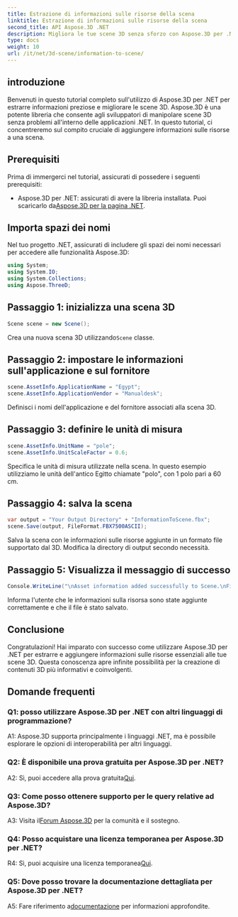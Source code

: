 ```yaml
---
title: Estrazione di informazioni sulle risorse della scena
linktitle: Estrazione di informazioni sulle risorse della scena
second_title: API Aspose.3D .NET
description: Migliora le tue scene 3D senza sforzo con Aspose.3D per .NET. Impara ad aggiungere informazioni preziose sulle risorse passo dopo passo. Scaricalo ora per un'esperienza 3D dinamica.
type: docs
weight: 10
url: /it/net/3d-scene/information-to-scene/
---
```

## introduzione

Benvenuti in questo tutorial completo sull'utilizzo di Aspose.3D per .NET per estrarre informazioni preziose e migliorare le scene 3D. Aspose.3D è una potente libreria che consente agli sviluppatori di manipolare scene 3D senza problemi all'interno delle applicazioni .NET. In questo tutorial, ci concentreremo sul compito cruciale di aggiungere informazioni sulle risorse a una scena.

## Prerequisiti

Prima di immergerci nel tutorial, assicurati di possedere i seguenti prerequisiti:

-  Aspose.3D per .NET: assicurati di avere la libreria installata. Puoi scaricarlo da[Aspose.3D per la pagina .NET](https://releases.aspose.com/3d/net/).

## Importa spazi dei nomi

Nel tuo progetto .NET, assicurati di includere gli spazi dei nomi necessari per accedere alle funzionalità Aspose.3D:

```csharp
using System;
using System.IO;
using System.Collections;
using Aspose.ThreeD;
```

## Passaggio 1: inizializza una scena 3D

```csharp
Scene scene = new Scene();
```

 Crea una nuova scena 3D utilizzando`Scene` classe.

## Passaggio 2: impostare le informazioni sull'applicazione e sul fornitore

```csharp
scene.AssetInfo.ApplicationName = "Egypt";
scene.AssetInfo.ApplicationVendor = "Manualdesk";
```

Definisci i nomi dell'applicazione e del fornitore associati alla scena 3D.

## Passaggio 3: definire le unità di misura

```csharp
scene.AssetInfo.UnitName = "pole";
scene.AssetInfo.UnitScaleFactor = 0.6;
```

Specifica le unità di misura utilizzate nella scena. In questo esempio utilizziamo le unità dell'antico Egitto chiamate "polo", con 1 polo pari a 60 cm.

## Passaggio 4: salva la scena

```csharp
var output = "Your Output Directory" + "InformationToScene.fbx";
scene.Save(output, FileFormat.FBX7500ASCII);
```

Salva la scena con le informazioni sulle risorse aggiunte in un formato file supportato dal 3D. Modifica la directory di output secondo necessità.

## Passaggio 5: Visualizza il messaggio di successo

```csharp
Console.WriteLine("\nAsset information added successfully to Scene.\nFile saved at " + output);
```

Informa l'utente che le informazioni sulla risorsa sono state aggiunte correttamente e che il file è stato salvato.

## Conclusione

Congratulazioni! Hai imparato con successo come utilizzare Aspose.3D per .NET per estrarre e aggiungere informazioni sulle risorse essenziali alle tue scene 3D. Questa conoscenza apre infinite possibilità per la creazione di contenuti 3D più informativi e coinvolgenti.

## Domande frequenti

### Q1: posso utilizzare Aspose.3D per .NET con altri linguaggi di programmazione?

A1: Aspose.3D supporta principalmente i linguaggi .NET, ma è possibile esplorare le opzioni di interoperabilità per altri linguaggi.

### Q2: È disponibile una prova gratuita per Aspose.3D per .NET?

 A2: Sì, puoi accedere alla prova gratuita[Qui](https://releases.aspose.com/).

### Q3: Come posso ottenere supporto per le query relative ad Aspose.3D?

 A3: Visita il[Forum Aspose.3D](https://forum.aspose.com/c/3d/18) per la comunità e il sostegno.

### Q4: Posso acquistare una licenza temporanea per Aspose.3D per .NET?

 R4: Sì, puoi acquisire una licenza temporanea[Qui](https://purchase.aspose.com/temporary-license/).

### Q5: Dove posso trovare la documentazione dettagliata per Aspose.3D per .NET?

 A5: Fare riferimento a[documentazione](https://reference.aspose.com/3d/net/) per informazioni approfondite.
